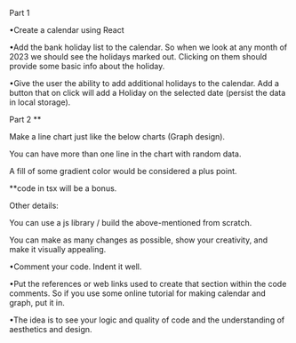 Part 1

•Create a calendar using React

•Add the bank holiday list to the calendar. So when we look at any month of 2023 we should see the holidays marked out. Clicking on them should provide some basic info about the holiday.

•Give the user the ability to add additional holidays to the calendar. Add a button that on click will add a Holiday on the selected date (persist the data in local storage).

 

Part 2 **

Make a line chart just like the below charts (Graph design).

You can have more than one line in the chart with random data.

A fill of some gradient color would be considered a plus point.

**code in tsx will be a bonus.

 

Other details:

You can use a js library / build the above-mentioned from scratch.

You can make as many changes as possible, show your creativity, and make it visually appealing.

•Comment your code. Indent it well.

•Put the references or web links used to create that section within the code comments. So if you use some online tutorial for making calendar and graph, put it in.

•The idea is to see your logic and quality of code and the understanding of aesthetics and design.